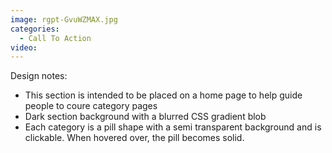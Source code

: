 ```yaml
---
image: rgpt-GvuWZMAX.jpg
categories:
  - Call To Action
video:
---
```

Design notes:
* This section is intended to be placed on a home page to help guide people to coure category pages
* Dark section background with a blurred CSS gradient blob
* Each category is a pill shape with a semi transparent background and is clickable. When hovered over, the pill becomes solid.